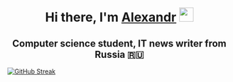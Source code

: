 <h1 align="center">Hi there, I'm <a href="https://github.com/AlexMadibaev" target="_blank">Alexandr</a> 
<img src="https://github.com/blackcater/blackcater/raw/main/images/Hi.gif" height="32"/></h1>
<h2 align="center">Computer science student, IT news writer from Russia 🇷🇺</h2>

[![GitHub Streak](https://github-readme-streak-stats.herokuapp.com?user=AlexMadibaev&theme=dark&hide_border=true&border_radius=4.6)](https://git.io/streak-stats)
